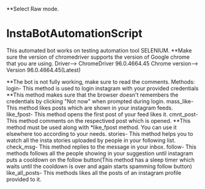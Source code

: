 **Select Raw mode.
# InstaBotAutomationScript
This automated bot works on testing automation tool SELENIUM.
**Make sure the version of chromedriver supports the version of Google chrome that you are using.
Driver--> ChromeDriver 96.0.4664.45
Chrome version--> Version 96.0.4664.45(Latest)

**The bot is not fully working, make sure to read the comments.
Methods:
login-                This method is used to login instagram with your provided credentials
                      **This method makes sure that the browser doesn't remembers the credentials by clicking "Not now" when prompted during login.
mass_like-            This method likes posts which are shown in your instagram feeds.
like_fpost-           This method opens the first post of your feed likes it.
cmnt_post-            This method comments on the respectived post which is opened. 
                      **This method must be used along with *like_fpost method. You can use it elsewhere too according to your needs.
stories-              This method helps you to watch all the insta stories uploaded by people in your following list.
check_msg-            This method replies to the message in your inbox. 
follow-               This methods follows all the people showing in your suggestion until instagram puts a cooldown on the follow button(This method has
                      a sleep timer which waits until the cooldown is over and again starts spamming follow button)
like_all_posts-       This methods likes all the posts of an instagram profile provided to it.
